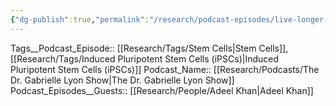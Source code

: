 ```yaml
---
{"dg-publish":true,"permalink":"/research/podcast-episodes/live-longer-and-heal-faster-with-gene-therapy-and-stem-cells-dr-adeel-khan/"}
---
```



Tags__Podcast_Episode:: [[Research/Tags/Stem Cells\|Stem Cells]], [[Research/Tags/Induced Pluripotent Stem Cells (iPSCs)\|Induced Pluripotent Stem Cells (iPSCs)]]
Podcast_Name:: [[Research/Podcasts/The Dr. Gabrielle Lyon Show\|The Dr. Gabrielle Lyon Show]]
Podcast_Episodes__Guests:: [[Research/People/Adeel Khan\|Adeel Khan]]